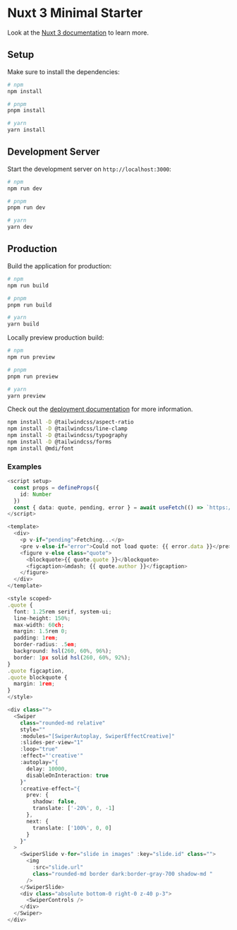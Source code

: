 # Nuxt 3 Minimal Starter

Look at the [Nuxt 3 documentation](https://nuxt.com/docs/getting-started/introduction) to learn more.

## Setup

Make sure to install the dependencies:

```bash
# npm
npm install

# pnpm
pnpm install

# yarn
yarn install
```

## Development Server

Start the development server on `http://localhost:3000`:

```bash
# npm
npm run dev

# pnpm
pnpm run dev

# yarn
yarn dev
```

## Production

Build the application for production:

```bash
# npm
npm run build

# pnpm
pnpm run build

# yarn
yarn build
```

Locally preview production build:

```bash
# npm
npm run preview

# pnpm
pnpm run preview

# yarn
yarn preview
```

Check out the [deployment documentation](https://nuxt.com/docs/getting-started/deployment) for more information.


```bash
npm install -D @tailwindcss/aspect-ratio
npm install -D @tailwindcss/line-clamp
npm install -D @tailwindcss/typography
npm install -D @tailwindcss/forms
npm install @mdi/font
```

### Examples
```typescript
<script setup>
  const props = defineProps({
    id: Number
  })
  const { data: quote, pending, error } = await useFetch(() => `https://dummyjson.com/quotes/${props.id}`)
</script>

<template>
  <div>
    <p v-if="pending">Fetching...</p>
    <pre v-else-if="error">Could not load quote: {{ error.data }}</pre>
    <figure v-else class="quote">
      <blockquote>{{ quote.quote }}</blockquote>
      <figcaption>&mdash; {{ quote.author }}</figcaption>
    </figure>
  </div>
</template>

<style scoped>
.quote {
  font: 1.25rem serif, system-ui;
  line-height: 150%;
  max-width: 60ch;
  margin: 1.5rem 0;
  padding: 1rem;
  border-radius: .5em;
  background: hsl(260, 60%, 96%);
  border: 1px solid hsl(260, 60%, 92%);
}
.quote figcaption,
.quote blockquote {
  margin: 1rem;
}
</style>
```

```typescript
<div class="">
  <Swiper
    class="rounded-md relative"
    style=""
    :modules="[SwiperAutoplay, SwiperEffectCreative]"
    :slides-per-view="1"
    :loop="true"
    :effect="'creative'"
    :autoplay="{
      delay: 10000,
      disableOnInteraction: true
    }"
    :creative-effect="{
      prev: {
        shadow: false,
        translate: ['-20%', 0, -1]
      },
      next: {
        translate: ['100%', 0, 0]
      }
    }"
  >
    <SwiperSlide v-for="slide in images" :key="slide.id" class="">
      <img
        :src="slide.url"
        class="rounded-md border dark:border-gray-700 shadow-md "
      />             
    </SwiperSlide>
    <div class="absolute bottom-0 right-0 z-40 p-3">
      <SwiperControls />
    </div>
  </Swiper>
</div>
```